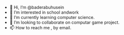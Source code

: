 - 👋 Hi, I’m @baderabuhusein
- 👀 I’m interested in school andwork
- 🌱 I’m currently learning computer science.
- 💞️ I’m looking to collaborate on computar game project. 
- 📫 How to reach me , by email. 

<!---
baderabuhusein/baderabuhusein is a ✨ special ✨ repository because its `README.md` (this file) appears on your GitHub profile.
You can click the Preview link to take a look at your changes.
--->
